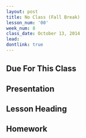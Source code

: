 ```yaml
---
layout: post
title: No Class (Fall Break)
lesson_num: '00'
week_num: 8
class_date: October 13, 2014
lead: 
dontlink: true
---
```


## Due For This Class

## Presentation

## Lesson Heading
  
## Homework